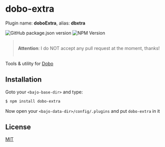 # dobo-extra

Plugin name: **doboExtra**, alias: **dbxtra**

![GitHub package.json version](https://img.shields.io/github/package-json/v/ardhi/dobo-extra) ![NPM Version](https://img.shields.io/npm/v/dobo-extra)

> <br />**Attention**: I do NOT accept any pull request at the moment, thanks!<br /><br />

Tools & utility for [Dobo](https://github.com/ardhi/dobo)

## Installation

Goto your ```<bajo-base-dir>``` and type:

```bash
$ npm install dobo-extra
```

Now open your ```<bajo-data-dir>/config/.plugins``` and put ```dobo-extra``` in it

## License

[MIT](LICENSE)
